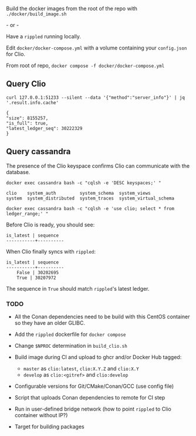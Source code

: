 Build the docker images from the root of the repo with `./docker/build_image.sh`

\- or -

Have a `rippled` running locally.

Edit `docker/docker-compose.yml` with a volume containing your `config.json` for Clio.

From root of repo, `docker compose -f docker/docker-compose.yml`

## Query Clio

`curl 127.0.0.1:51233 --silent --data '{"method":"server_info"}' | jq '.result.info.cache'`

```
{
"size": 8155257,
"is_full": true,
"latest_ledger_seq": 30222329
}
```

    
## Query cassandra

The presence of the Clio keyspace confirms Clio can communicate with the database.

`docker exec cassandra bash -c "cqlsh -e 'DESC keyspaces;' "`

    clio    system_auth         system_schema  system_views
    system  system_distributed  system_traces  system_virtual_schema



`docker exec cassandra bash -c "cqlsh -e 'use clio; select * from ledger_range;' "`

Before Clio is ready, you should see:


    is_latest | sequence
    -----------+----------


When Clio finally syncs with `rippled`:

    is_latest | sequence
    -----------+----------
        False | 30202695
        True | 30207972

The sequence in `True` should match `rippled`'s latest ledger.


 
### TODO
- All the Conan dependencies need to be build with this CentOS container so they have an older GLIBC.
- Add the `rippled` dockerfile for `docker compose`
- Change `$NPROC` determination in `build_clio.sh`
- Build image during CI and upload to ghcr and/or Docker Hub tagged:
    - `master` as `clio:latest`, `clio:X.Y.Z` and `clio:X.Y`
    - `develop` as `clio:<gitref>` and `clio:develop`

- Configurable versions for Git/CMake/Conan/GCC (use config file)
- Script that uploads Conan dependencies to remote for CI step
- Run in user-defined bridge network (how to point `rippled` to Clio container without IP?)
- Target for building packages
